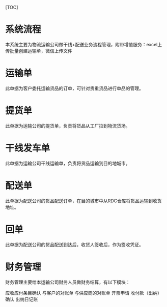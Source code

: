[TOC]

系统流程
=========================== 

本系统主要为物流运输公司做干线+配送业务流程管理，附带增值服务：excel上传批量创建运输单，微信上传文件

运输单
=========================== 

此单据为客户委托运输货品的订单，可针对贵重货品进行单品的管理。

提货单
===========================

此单据为运输公司的提货单，负责将货品从工厂拉到物流货场。

干线发车单
===========================

此单据为运输公司干线运输单，负责将货品运输到目的地城市。

配送单
===========================

此单据为配送公司的货品配送订单，在目的城市中从RDC仓库将货品运输到收货地址。

回单
===========================

此单据为配送公司的货品配送到达后，收货人签收后，作为签收凭证。

财务管理
===========================

财务管理主要给本运输公司财务人员做财务结算，有以下模块：

应收应付条目确认
与客户的对账单
与供应商的对账单
开票申请
收付款（出纳）确认
出纳日记账
